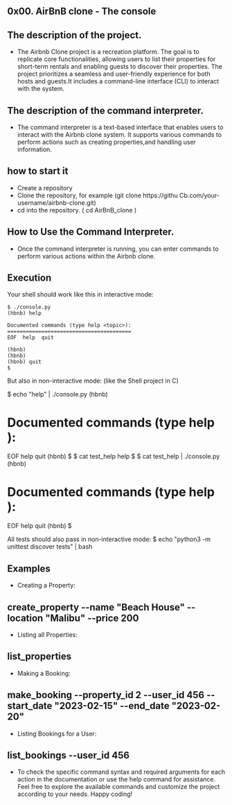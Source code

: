 ## 0x00. AirBnB clone - The console

## The description of the project.
 - The Airbnb Clone project is a recreation platform. The goal is to replicate core functionalities, allowing users to list their properties for short-term rentals and enabling guests to discover their properties. The project prioritizes a seamless and user-friendly experience for both hosts and guests.It includes a command-line interface (CLI) to interact with the system.

## The description of the command interpreter.
 - The command interpreter is a text-based interface that enables users to interact with the Airbnb clone system. It supports various commands to perform actions such as creating properties,and handling user information.

## how to start it
 - Create a repository
 - Clone the repository, for example (git clone https://githu Cb.com/your-username/airbnb-clone.git)
 - cd into the repository. ( cd AirBnB_clone )

## How to Use the Command Interpreter.
 - Once the command interpreter is running, you can enter commands to perform various actions within the Airbnb clone.

## Execution
Your shell should work like this in interactive mode:

```
$ ./console.py
(hbnb) help

Documented commands (type help <topic>):
========================================
EOF  help  quit

(hbnb) 
(hbnb) 
(hbnb) quit
$

```
But also in non-interactive mode: (like the Shell project in C)

$ echo "help" | ./console.py
(hbnb)

Documented commands (type help <topic>):
========================================
EOF  help  quit
(hbnb) 
$
$ cat test_help
help
$
$ cat test_help | ./console.py
(hbnb)

Documented commands (type help <topic>):
========================================
EOF  help  quit
(hbnb) 
$


All tests should also pass in non-interactive mode: $ echo "python3 -m unittest discover tests" | bash


## Examples
 - Creating a Property:
## create_property --name "Beach House" --location "Malibu" --price 200
 - Listing all Properties:
## list_properties
 - Making a Booking:
## make_booking --property_id 2 --user_id 456 --start_date "2023-02-15" --end_date "2023-02-20"
 - Listing Bookings for a User:
## list_bookings --user_id 456



- To check the specific command syntax and required arguments for each action in the documentation or use the help command for assistance.
Feel free to explore the available commands and customize the project according to your needs. Happy coding!                 